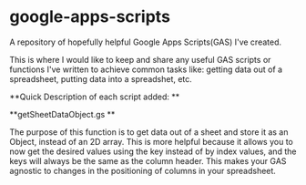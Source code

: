 # google-apps-scripts
A repository of hopefully helpful Google Apps Scripts(GAS) I've created. 

This is where I would like to keep and share any useful GAS scripts or functions I've written to achieve common tasks like: getting data out of a spreadsheet, putting data into a spreadshet, etc.

**Quick Description of each script added:
**

**getSheetDataObject.gs 
**

The purpose of this function is to get data out of a sheet and store it as an Object, instead of an 2D array. This is more helpful because it allows you to now get the desired values using the key instead of by index values, and the keys will always be the same as the column header. This makes your GAS agnostic to changes in the positioning of columns in your spreadsheet.
